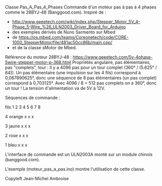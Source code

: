 Classe Pas_A_Pas_4_Phases
Commande d'un moteur pas à pas à 4 phases comme le 28BYJ-48 (Banggood.com).
Inspiré de :
* http://www.geeetech.com/wiki/index.php/Stepper_Motor_5V_4-Phase_5-Wire_%26_ULN2003_Driver_Board_for_Arduino
* des exemples dérivés de Nuno Sarmento sur Mbed
* de https://os.mbed.com/teams/Coreonetech/code/CORE-1000_StepperMotor/file/481ac50cc86b/main.cpp/
* et de la classe sMotor de Mbed.

Référence du moteur 28BYJ-48 : https://www.geeetech.com/5v-4phase-5wire-stepper-motor-p-368.html
Propriétés angulaire, pas élémentaires, pas "complets", tour :
Il y a 4096 pas pour un tour complet (360° / (5.625° / 64)). Un pas élémentaire (une impulsion sur les 4 fils)
correspond à 0,087890625°, donc une séquence de 8 pas élémentaires (un pas complet) correspond à 0,703125°.
Avec 4096 / 8 = 512 pas complets on a 360°, donc un tour !
La tension d'alimentation va de 5V à 12V.

Séquences de commande :

fils      1	2	3	4	5	6	7	8

4 orange  x	x           x

3 jaune   x	x	x

2 rose          x	x	x

1 bleu							x	x	x


L'interface de commande est un ULN2003A monté sur un module chinois (banggood.com).

L'exemple (moteur_pas_a_pas.ino) montre l'utilisation de cette classe.

Copyleft Jean-Michel Ambroise
